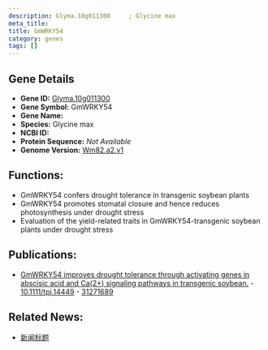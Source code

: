 ```yaml
---
description: Glyma.10g011300	 ; Glycine max
meta_title:
title: GmWRKY54
category: genes
tags: []
---
```


## Gene Details
- **Gene ID:**	[Glyma.10g011300	](https://www.maizegdb.org/gene_center/gene/Glyma.10g011300	)
- **Gene Symbol:** GmWRKY54
- **Gene Name:** 
- **Species:** Glycine max
- **NCBI ID:** [  ]()
- **Protein Sequence:** *Not Available*
- **Genome Version:** [Wm82.a2.v1]()

## Functions:
   - GmWRKY54 confers drought tolerance in transgenic soybean plants
   - GmWRKY54 promotes stomatal closure and hence reduces photosynthesis under drought stress
   - Evaluation of the yield-related traits in GmWRKY54-transgenic soybean plants under drought stress

## Publications:
   - [GmWRKY54 improves drought tolerance through activating genes in abscisic acid and Ca(2+) signaling pathways in transgenic soybean.]( https://onlinelibrary.wiley.com/doi/10.1111/tpj.14449 ) - [10.1111/tpj.14449]( https://onlinelibrary.wiley.com/doi/10.1111/tpj.14449 ) - [31271689](https://pubmed.ncbi.nlm.nih.gov/31271689/)

## Related News:
   - [新闻标题](https://mp.weixin.qq.com/s?__biz=Mzg3MDEwNDEyMg==&mid=2247485068&idx=3&sn=c662152792859021efba57a8c74ce6b1&chksm=ce93abd9f9e422cfad13db6ec7643b8c40c97fce70ecaf6a3de82877d34353e7d88cd74a4e2e&scene=27#wechat_redirect)

